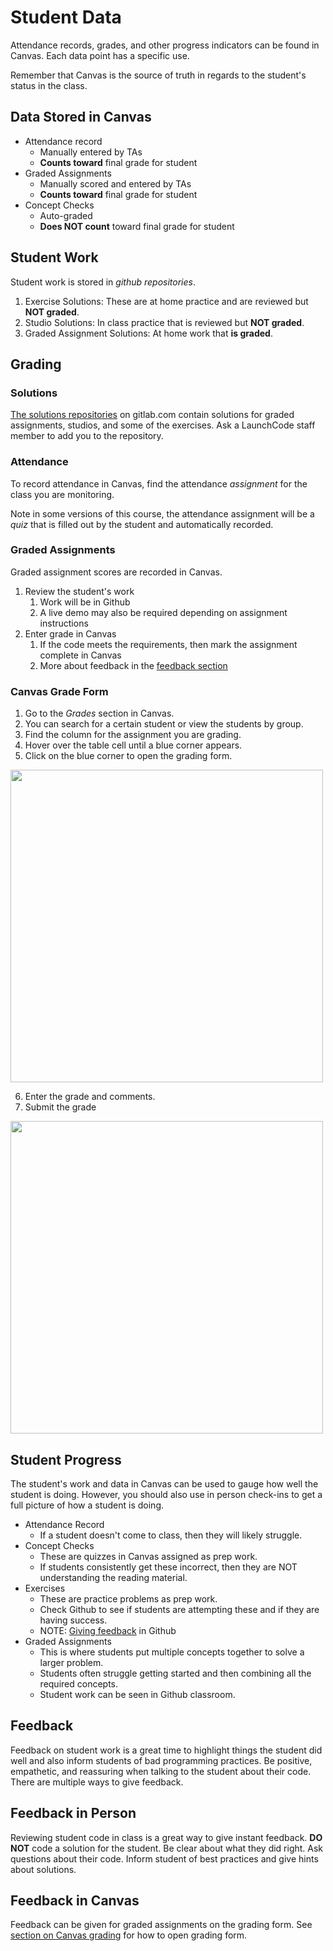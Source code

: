 # Student Data

Attendance records, grades, and other progress indicators can be found in Canvas. Each data point has a specific use.

Remember that Canvas is the source of truth in regards to the student's status in the class.

## Data Stored in Canvas

* Attendance record
  * Manually entered by TAs
  * **Counts toward** final grade for student
* Graded Assignments
  * Manually scored and entered by TAs
  * **Counts toward** final grade for student
* Concept Checks
  * Auto-graded
  * **Does NOT count** toward final grade for student

## Student Work

Student work is stored in *github repositories*.

1. Exercise Solutions: These are at home practice and are reviewed but **NOT graded**.
1. Studio Solutions: In class practice that is reviewed but **NOT graded**.
1. Graded Assignment Solutions: At home work that **is graded**.

## Grading

### Solutions

[The solutions repositories](https://gitlab.com/LaunchCodeEducation) on gitlab.com contain solutions for graded assignments, studios, and some of the exercises. Ask a LaunchCode staff member to add you to the repository.

### Attendance

To record attendance in Canvas, find the attendance *assignment* for the class you are monitoring.

Note in some versions of this course, the attendance assignment will be a *quiz* that is filled out by the student and automatically recorded.

### Graded Assignments

Graded assignment scores are recorded in Canvas.

1. Review the student's work
   1. Work will be in Github
   1. A live demo may also be required depending on assignment instructions
1. Enter grade in Canvas
   1. If the code meets the requirements, then mark the assignment complete in Canvas
   1. More about feedback in the [feedback section](https://github.com/LaunchCodeEducation/csharp-web-development/wiki/Grading-and-Student-Progress#feedback)

### Canvas Grade Form

1. Go to the *Grades* section in Canvas.
2. You can search for a certain student or view the students by group.
3. Find the column for the assignment you are grading.
4. Hover over the table cell until a blue corner appears.
5. Click on the blue corner to open the grading form.

<div>
<img style="width: 500px;" src="https://raw.githubusercontent.com/LaunchCodeEducation/csharp-web-development-wiki/master/wiki-materials/canvas-grade-hover.png"/>
</div>

6. Enter the grade and comments.
7. Submit the grade

<div>
<img style="width: 500px;" src="https://raw.githubusercontent.com/LaunchCodeEducation/csharp-web-development-wiki/master/wiki-materials/canvas-grade-submission.png"/>
</div>

## Student Progress

The student's work and data in Canvas can be used to gauge how well the student is doing. However, you should also use in person check-ins to get a full picture of how a student is doing.

* Attendance Record
  * If a student doesn't come to class, then they will likely struggle.
* Concept Checks
  * These are quizzes in Canvas assigned as prep work.
  * If students consistently get these incorrect, then they are NOT understanding the reading material.
* Exercises
  * These are practice problems as prep work.
  * Check Github to see if students are attempting these and if they are having success.
  * NOTE: [Giving feedback](https://github.com/LaunchCodeEducation/csharp-web-development/wiki/Grading-and-Student-Progress#feedback) in Github
* Graded Assignments
  * This is where students put multiple concepts together to solve a larger problem.
  * Students often struggle getting started and then combining all the required concepts.
  * Student work can be seen in Github classroom.

## Feedback

Feedback on student work is a great time to highlight things the student did well and also inform students of bad programming practices. Be positive, empathetic, and reassuring when talking to the student about their code. There are multiple ways to give feedback.

## Feedback in Person

Reviewing student code in class is a great way to give instant feedback. **DO NOT** code a solution for the student. Be clear about what they did right. Ask questions about their code. Inform student of best practices and give hints about solutions.

## Feedback in Canvas

Feedback can be given for graded assignments on the grading form. See [section on Canvas grading](https://github.com/LaunchCodeEducation/csharp-web-development/wiki/Grading-and-Student-Progress#canvas-grade-form) for how to open grading form.
